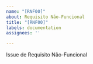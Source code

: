 ```yaml
---
name: "[RNF00]"
about: Requisito Não-Funcional
title: "[RNF00]"
labels: documentation
assignees: ''

---
```


Issue de Requisito Não-Funcional
